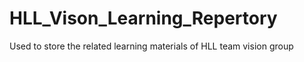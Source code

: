 # HLL_Vison_Learning_Repertory
Used to store the related learning materials of HLL team vision group
